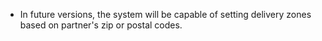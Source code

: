 - In future versions, the system will be capable of setting delivery
  zones based on partner's zip or postal codes.
